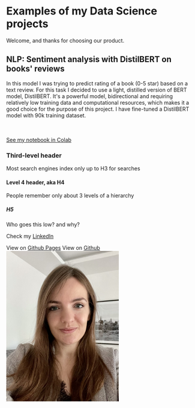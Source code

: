 # Examples of my Data Science projects

Welcome, and thanks for choosing our product.


## NLP: Sentiment analysis with DistilBERT on books' reviews

In this model I was trying to predict rating of a book (0-5 star) based on a text review. For this task I decided to use a light, distilled version of BERT model, DistilBERT. It's a powerful model, bidirectional and requiring relatively low training data and computational resources, which makes it a good choice for the purpose of this project. I have fine-tuned a DistilBERT model with 90k training dataset.
<br><br> 
<a href="#"><img src="https://img.shields.io/badge/Python-white?logo=Python" alt="" /></a> <a href="#"><img src="https://img.shields.io/badge/Jupyter-white?logo=Jupyter" alt="" /></a> <a href="#"><img src="https://img.shields.io/badge/PyTorch-white?logo=pytorch" alt="" /></a>  <a href="#"><img src="https://img.shields.io/badge/HuggingFace_Transformers-white?logo=huggingface" alt="" /></a>

[See my notebook in Colab](https://colab.research.google.com/drive/1rftEVovkyFgy5eGefBa5dbh9NW1woQBE?usp=sharing)

### Third-level header

Most search engines index only up to H3 for searches

#### Level 4 header, aka H4

People remember only about 3 levels of a hierarchy

##### H5

Who goes this low? and why?

Check my [LinkedIn](https://www.linkedin.com/in/anna-soroka-84498455/)


View on [Github Pages](https://Anna-Soroka.github.io/portfolio/)
View on [Github](https://github.com/Anna-Soroka/portfolio/) 
<img src="./assets/1.jpg" width="300" height="400">




